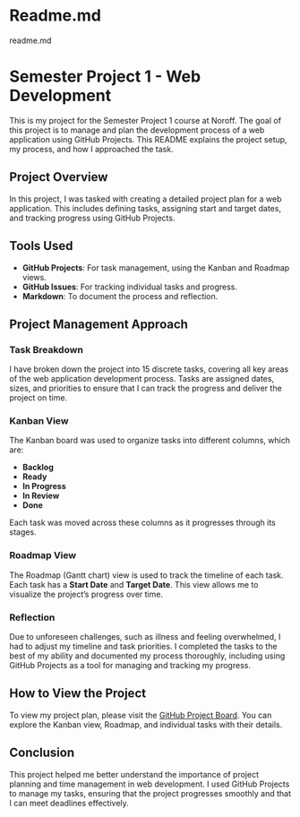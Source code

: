 # Readme.md
readme.md
# Semester Project 1 - Web Development

This is my project for the Semester Project 1 course at Noroff. The goal of this project is to manage and plan the development process of a web application using GitHub Projects. This README explains the project setup, my process, and how I approached the task.

## Project Overview

In this project, I was tasked with creating a detailed project plan for a web application. This includes defining tasks, assigning start and target dates, and tracking progress using GitHub Projects.

## Tools Used

- **GitHub Projects**: For task management, using the Kanban and Roadmap views.
- **GitHub Issues**: For tracking individual tasks and progress.
- **Markdown**: To document the process and reflection.

## Project Management Approach

### Task Breakdown
I have broken down the project into 15 discrete tasks, covering all key areas of the web application development process. Tasks are assigned dates, sizes, and priorities to ensure that I can track the progress and deliver the project on time.

### Kanban View
The Kanban board was used to organize tasks into different columns, which are:
- **Backlog**
- **Ready**
- **In Progress**
- **In Review**
- **Done**

Each task was moved across these columns as it progresses through its stages.

### Roadmap View
The Roadmap (Gantt chart) view is used to track the timeline of each task. Each task has a **Start Date** and **Target Date**. This view allows me to visualize the project’s progress over time.

### Reflection
Due to unforeseen challenges, such as illness and feeling overwhelmed, I had to adjust my timeline and task priorities. I completed the tasks to the best of my ability and documented my process thoroughly, including using GitHub Projects as a tool for managing and tracking my progress.

## How to View the Project
To view my project plan, please visit the [GitHub Project Board](insert-your-link-here). You can explore the Kanban view, Roadmap, and individual tasks with their details.

## Conclusion
This project helped me better understand the importance of project planning and time management in web development. I used GitHub Projects to manage my tasks, ensuring that the project progresses smoothly and that I can meet deadlines effectively.

